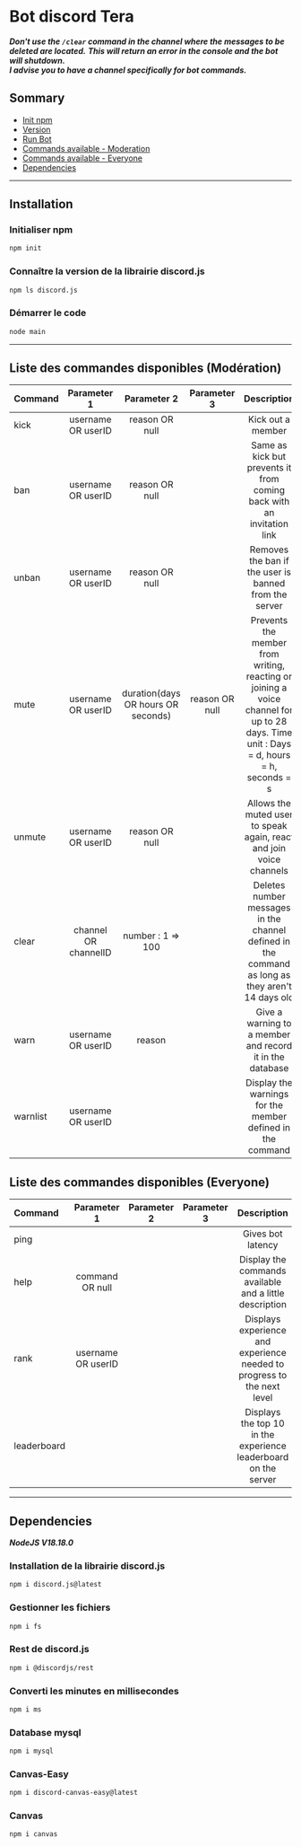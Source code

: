 # Bot discord Tera

***Don't use the `/clear` command in the channel where the messages to be deleted are located.***
***This will return an error in the console and the bot will shutdown.***  
***I advise you to have a channel specifically for bot commands.***

## Sommary
- [Init npm](https://github.com/lybe-source/etar/tree/main#initialiser-npm)
- [Version](https://github.com/lybe-source/etar/tree/main#conna%C3%AEtre-la-version-de-la-librairie-discordjs)
- [Run Bot](https://github.com/lybe-source/etar/tree/main#d%C3%A9marrer-le-code)
- [Commands available - Moderation](https://github.com/lybe-source/etar/tree/main#liste-des-commandes-disponibles-mod%C3%A9ration)
- [Commands available - Everyone](https://github.com/lybe-source/etar/tree/main#liste-des-commandes-disponibles-everyone)
- [Dependencies](https://github.com/lybe-source/etar/tree/main#dependencies)

---

## Installation

### Initialiser npm

```bash
npm init
```

### Connaître la version de la librairie discord.js

```bash
npm ls discord.js
```

### Démarrer le code

```bash
node main
```

---

## Liste des commandes disponibles (Modération)

| Command  | Parameter 1          | Parameter 2          | Parameter 3    | Description                                                                                      |
|:---------|:--------------------:|:--------------------:|:--------------:|:------------------------------------------------------------------------------------------------:|
| kick     | username OR userID   | reason OR null       |                | Kick out a member                                                                                |
| ban      | username OR userID   | reason OR null       |                | Same as kick but prevents it from coming back with an invitation link                            |
| unban    | username OR userID   | reason OR null       |                | Removes the ban if the user is banned from the server                                            |
| mute     | username OR userID   | duration(days OR hours OR seconds) | reason OR null | Prevents the member from writing, reacting or joining a voice channel for up to 28 days. Time unit : Days = d, hours = h, seconds = s |
| unmute   | username OR userID   | reason OR null       |                | Allows the muted user to speak again, react and join voice channels                              |
| clear    | channel OR channelID | number : 1 => 100    |                | Deletes number messages in the channel defined in the command as long as they aren't 14 days old |
| warn     | username OR userID   | reason               |                | Give a warning to a member and record it in the database                                         |
| warnlist | username OR userID   |                      |                | Display the warnings for the member defined in the command                                       |

## Liste des commandes disponibles (Everyone)

| Command  | Parameter 1          | Parameter 2          | Parameter 3    | Description                                                                                      |
|:---------|:--------------------:|:--------------------:|:--------------:|:------------------------------------------------------------------------------------------------:|
| ping     |                      |                      |                | Gives bot latency                                                                                |
| help     | command OR null      |                      |                | Display the commands available and a little description                                          |
| rank     | username OR userID   |                      |                | Displays experience and experience needed to progress to the next level                          |
| leaderboard |                   |                      |                | Displays the top 10 in the experience leaderboard on the server                                  |

---

## Dependencies

***NodeJS V18.18.0***

### Installation de la librairie discord.js

```bash
npm i discord.js@latest
```

### Gestionner les fichiers

```bash
npm i fs
```

### Rest de discord.js

```bash
npm i @discordjs/rest
```

### Converti les minutes en millisecondes

```bash
npm i ms
```

### Database mysql

```bash
npm i mysql
```

### Canvas-Easy

```bash
npm i discord-canvas-easy@latest
```

### Canvas

```bash
npm i canvas
```
